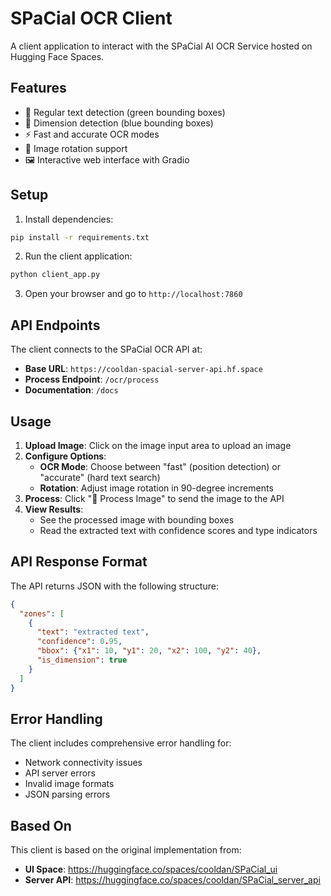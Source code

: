 # SPaCial OCR Client

A client application to interact with the SPaCial AI OCR Service hosted on Hugging Face Spaces.

## Features

- 📝 Regular text detection (green bounding boxes)
- 📐 Dimension detection (blue bounding boxes) 
- ⚡ Fast and accurate OCR modes
- 🔄 Image rotation support
- 🖼️ Interactive web interface with Gradio

## Setup

1. Install dependencies:
```bash
pip install -r requirements.txt
```

2. Run the client application:
```bash
python client_app.py
```

3. Open your browser and go to `http://localhost:7860`

## API Endpoints

The client connects to the SPaCial OCR API at:
- **Base URL**: `https://cooldan-spacial-server-api.hf.space`
- **Process Endpoint**: `/ocr/process`
- **Documentation**: `/docs`

## Usage

1. **Upload Image**: Click on the image input area to upload an image
2. **Configure Options**:
   - **OCR Mode**: Choose between "fast" (position detection) or "accurate" (hard text search)
   - **Rotation**: Adjust image rotation in 90-degree increments
3. **Process**: Click "🚀 Process Image" to send the image to the API
4. **View Results**: 
   - See the processed image with bounding boxes
   - Read the extracted text with confidence scores and type indicators

## API Response Format

The API returns JSON with the following structure:
```json
{
  "zones": [
    {
      "text": "extracted text",
      "confidence": 0.95,
      "bbox": {"x1": 10, "y1": 20, "x2": 100, "y2": 40},
      "is_dimension": true
    }
  ]
}
```

## Error Handling

The client includes comprehensive error handling for:
- Network connectivity issues
- API server errors
- Invalid image formats
- JSON parsing errors

## Based On

This client is based on the original implementation from:
- **UI Space**: https://huggingface.co/spaces/cooldan/SPaCial_ui
- **Server API**: https://huggingface.co/spaces/cooldan/SPaCial_server_api